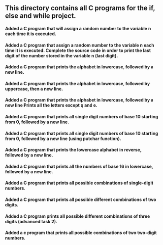 ## This directory contains all C programs for the if, else and while project. 
#### Added a C program that will assign a random number to the variable n each time it is executed.
#### Added a C program that assign a random number to the variable n each time it is executed. Complete the source code in order to print the last digit of the number stored in the variable n (last digit).
#### Added a C program that prints the alphabet in lowercase, followed by a new line.
#### Added a C program that prints the alphabet in lowercase, followed by uppercase, then a new line.
#### Added a C program that prints the alphabet in lowercase, followed by a new line Prints all the letters except q and e.
#### Added a C program that prints all single digit numbers of base 10 starting from 0, followed by a new line.
#### Added a C program that prints all single digit numbers of base 10 starting from 0, followed by a new line (using putchar function).
#### Added a C program that prints the lowercase alphabet in reverse, followed by a new line.
#### Added a C program that prints all the numbers of base 16 in lowercase, followed by a new line.
#### Added a C program that prints all possible combinations of single-digit numbers.
#### Added a C program that prints all possible different combinations of two digits.
#### Added a C program prints all possible different combinations of three digits (advanced task 2).
#### Added a c program that prints all possible combinations of two two-digit numbers.
